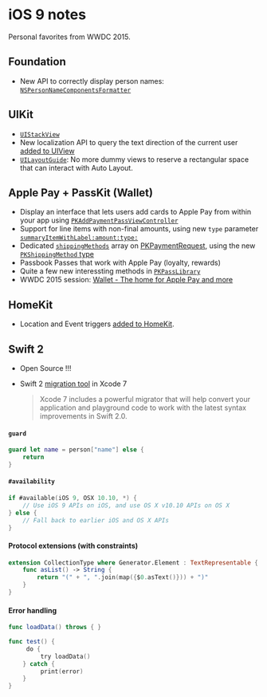 # iOS 9 notes
Personal favorites from WWDC 2015.

## Foundation
 - New API to correctly display person names: [`NSPersonNameComponentsFormatter`](https://developer.apple.com/library/prerelease/ios/releasenotes/General/iOS90APIDiffs/frameworks/Foundation.html)
 
## UIKit
 - [`UIStackView`](https://developer.apple.com/library/prerelease/ios/documentation/UIKit/Reference/UIStackView_Class_Reference/index.html#//apple_ref/occ/cl/UIStackView)
 - New localization API to query the text direction of the current user [added to UIView](https://developer.apple.com/library/prerelease/ios/documentation/UIKit/Reference/UIView_Class/index.html#//apple_ref/swift/clm/UIView/c:objc(cs)UIView(cm)userInterfaceLayoutDirectionForSemanticContentAttribute:)
 - [`UILayoutGuide`](https://developer.apple.com/library/prerelease/ios/documentation/UIKit/Reference/UILayoutGuide_Class_Reference/index.html#//apple_ref/occ/cl/UILayoutGuide): No more dummy views to reserve a rectangular space that can interact with Auto Layout.
 

## Apple Pay + PassKit (Wallet)
 - Display an interface that lets users add cards to Apple Pay from within your app using [`PKAddPaymentPassViewController`](https://developer.apple.com/library/prerelease/ios/documentation/PassKit/Reference/PKAddPaymentPassViewController_Class/index.html)
 - Support for line items with non-final amounts, using new `type` parameter [`summaryItemWithLabel:amount:type:`](https://developer.apple.com/library/prerelease/ios/documentation/PassKit/Reference/PKPaymentSummaryItem_Ref/index.html#//apple_ref/occ/clm/PKPaymentSummaryItem/summaryItemWithLabel:amount:type:)
 - Dedicated [`shippingMethods`](https://developer.apple.com/library/prerelease/ios/documentation/PassKit/Reference/PKPaymentRequest_Ref/#//apple_ref/occ/instp/PKPaymentRequest/shippingMethods) array on [PKPaymentRequest](https://developer.apple.com/library/prerelease/ios/documentation/PassKit/Reference/PKPaymentRequest_Ref/), using the new [`PKShippingMethod` type](https://developer.apple.com/library/ios/documentation/PassKit/Reference/PKShippingMethod_Ref/)
 - Passbook Passes that work with Apple Pay (loyalty, rewards)
 - Quite a few new interessting methods in [`PKPassLibrary`](https://developer.apple.com/library/prerelease/ios/documentation/PassKit/Reference/PKPassLibrary_Ref/index.html#//apple_ref/occ/cl/PKPassLibrary)
 - WWDC 2015 session: [Wallet - The home for Apple Pay and more](https://developer.apple.com/videos/wwdc/2015/?id=701)

## HomeKit
 - Location and Event triggers [added to HomeKit](https://developer.apple.com/library/prerelease/ios/releasenotes/General/iOS90APIDiffs/frameworks/HomeKit.html).

## Swift 2

- Open Source !!!
- Swift 2 [migration tool](https://developer.apple.com/swift/) in Xcode 7

  >Xcode 7 includes a powerful migrator that will help convert your application and playground code to work with the latest syntax improvements in Swift 2.0.



#### `guard`
```swift
guard let name = person["name"] else {
	return
}
```

#### `#availability`
```swift
if #available(iOS 9, OSX 10.10, *) {
    // Use iOS 9 APIs on iOS, and use OS X v10.10 APIs on OS X
} else {
    // Fall back to earlier iOS and OS X APIs
}
```

#### Protocol extensions (with constraints)
```swift
extension CollectionType where Generator.Element : TextRepresentable {
    func asList() -> String {
        return "(" + ", ".join(map({$0.asText()})) + ")"
    }
}
```

#### Error handling
```swift
func loadData() throws { }

func test() {
	￼do {
		￼try loadData()
	} catch {
		￼print(error)
	}
}
```
